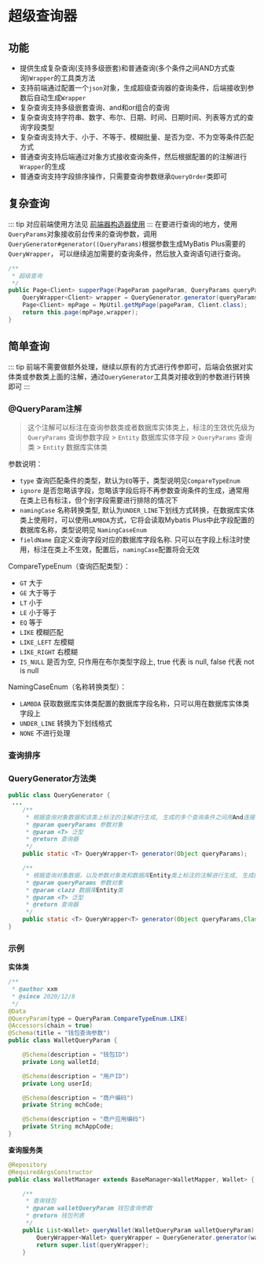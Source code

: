 # 超级查询器
## 功能
- 提供生成复杂查询(支持多级嵌套)和普通查询(多个条件之间AND方式查询)`Wrapper`的工具类方法
- 支持前端通过配置一个`json`对象，生成超级查询器的查询条件，后端接收到参数后自动生成`Wrapper`
- 复杂查询支持多级嵌套查询、and和or组合的查询
- 复杂查询支持字符串、数字、布尔、日期、时间、日期时间、列表等方式的查询字段类型
- 复杂查询支持大于、小于、不等于、模糊批量、是否为空、不为空等条件匹配方式
- 普通查询支持后端通过对象方式接收查询条件，然后根据配置的的注解进行`Wrapper`的生成
- 普通查询支持字段排序操作，只需要查询参数继承`QueryOrder`类即可
## 复杂查询
::: tip
对应前端使用方法见 [前端器构造器使用](/platform/front/vue3/查询构造器组件.md)
:::
在要进行查询的地方，使用`QueryParams`对象接收前台传来的查询参数，调用`QueryGenerator#generator((QueryParams)`根据参数生成MyBatis Plus需要的`QueryWrapper`，
可以继续追加需要的查询条件，然后放入查询语句进行查询。
```java
/**
 * 超级查询
 */
public Page<Client> supperPage(PageParam pageParam, QueryParams queryParams) {
    QueryWrapper<Client> wrapper = QueryGenerator.generator(queryParams);
    Page<Client> mpPage = MpUtil.getMpPage(pageParam, Client.class);
    return this.page(mpPage,wrapper);
}
```
## 简单查询
::: tip
前端不需要做额外处理，继续以原有的方式进行传参即可，后端会依据对实体类或参数类上面的注解，通过`QueryGenerator`工具类对接收到的参数进行转换即可
:::
### @QueryParam注解
> 这个注解可以标注在查询参数类或者数据库实体类上，标注的生效优先级为  `QueryParams` 查询参数字段 > `Entity` 数据库实体字段 > `QueryParams` 查询类 > `Entity` 数据库实体类

参数说明：
- `type` 查询匹配条件的类型，默认为`EQ`等于，类型说明见`CompareTypeEnum`
- `ignore` 是否忽略该字段，忽略该字段后将不再参数查询条件的生成，通常用在类上已有标注，但个别字段需要进行排除的情况下
- `namingCase` 名称转换类型, 默认为`UNDER_LINE`下划线方式转换，在数据库实体类上使用时，可以使用`LAMBDA`方式，它将会读取Mybatis Plus中此字段配置的数据库名称，类型说明见 `NamingCaseEnum`
- `fieldName` 自定义查询字段对应的数据库字段名称. 只可以在字段上标注时使用，标注在类上不生效，配置后，`namingCase`配置将会无效

CompareTypeEnum（查询匹配类型）：
- `GT` 大于
- `GE` 大于等于
- `LT` 小于
- `LE` 小于等于
- `EQ` 等于
- `LIKE` 模糊匹配
- `LIKE_LEFT` 左模糊
- `LIKE_RIGHT` 右模糊
- `IS_NULL` 是否为空, 只作用在布尔类型字段上, true 代表 is null, false 代表 not is null

NamingCaseEnum（名称转换类型）：
- `LAMBDA`  获取数据库实体类配置的数据库字段名称，只可以用在数据库实体类字段上
- `UNDER_LINE` 转换为下划线格式
- `NONE` 不进行处理

### 查询排序

### QueryGenerator方法类
```java
public class QueryGenerator {
 ...
    /**
     * 根据查询对象数据和该类上标注的注解进行生成, 生成的多个查询条件之间用And连接
     * @param queryParams 参数对象
     * @param <T> 泛型
     * @return 查询器
     */
    public static <T> QueryWrapper<T> generator(Object queryParams);

    /**
     * 根据查询对象数据，以及参数对象类和数据库Entity类上标注的注解进行生成, 生成的多个查询条件之间用And连接
     * @param queryParams 参数对象
     * @param clazz 数据库Entity类
     * @param <T> 泛型
     * @return 查询器
     */
    public static <T> QueryWrapper<T> generator(Object queryParams,Class<T> clazz);
}

```
### 示例
**实体类**
```java
/**
 * @author xxm
 * @since 2020/12/8
 */
@Data
@QueryParam(type = QueryParam.CompareTypeEnum.LIKE)
@Accessors(chain = true)
@Schema(title = "钱包查询参数")
public class WalletQueryParam {

    @Schema(description = "钱包ID")
    private Long walletId;

    @Schema(description = "用户ID")
    private Long userId;

    @Schema(description = "商户编码")
    private String mchCode;

    @Schema(description = "商户应用编码")
    private String mchAppCode;
}
```
**查询服务类**
```java
@Repository
@RequiredArgsConstructor
public class WalletManager extends BaseManager<WalletMapper, Wallet> {

    /**
     * 查询钱包
     * @param walletQueryParam 钱包查询参数
     * @return 钱包列表
     */
    public List<Wallet> queryWallet(WalletQueryParam walletQueryParam) {
        QueryWrapper<Wallet> queryWrapper = QueryGenerator.generator(walletQueryParam);
        return super.list(queryWrapper);
    }
```

